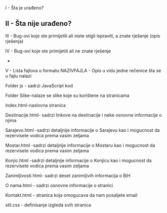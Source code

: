 ﻿I  - Šta je urađeno?

II  - Šta nije urađeno?
-



III - Bug-ovi koje ste primijetili ali niste stigli ispraviti, a znate rješenje (opis rješenja)




IV  - Bug-ovi koje ste primijetili ali ne znate rješenje

-

V  - Lista fajlova u formatu NAZIVFAJLA - Opis u vidu jedne rečenice šta se u fajlu nalazi

  Folder js - sadrzi JavaScript kod

  Folder Slike-nalaze se slike koje su korištene na stranicama

  Index.html-naslovna stranica

  Destinacije.html- sadrzi linkove na destinacije i neke osnovne informacije o njima

  Sarajevo.html -sadrzi detaljnije informacije o Sarajevu kao i mogucnost da rezervisete vodica  prema vasim zeljama

  Mostar.html  -sadrzi detaljnije informacije o Mostaru kao i mogucnost da rezervisete vodica  prema vasim zeljama

  Konjic.html -sadrzi detaljnije informacije o Konjicu  kao i mogucnost da rezervisete vodica  prema vasim zeljama

  Zanimljivosti.html- sadrzi deset zanimljivih informacija o BiH

  O nama.html - sadrzi osnovne informacije o stranici

  Kontakt.html - stranica koja omogucava da nam posaljete email

  stil.css - definisanje izgleda svih stranica
 
  